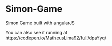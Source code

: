 # Simon-Game
Simon Game built with angularJS

You can also see it running at https://codepen.io/MatheusLima92/full/dpaYyq/
